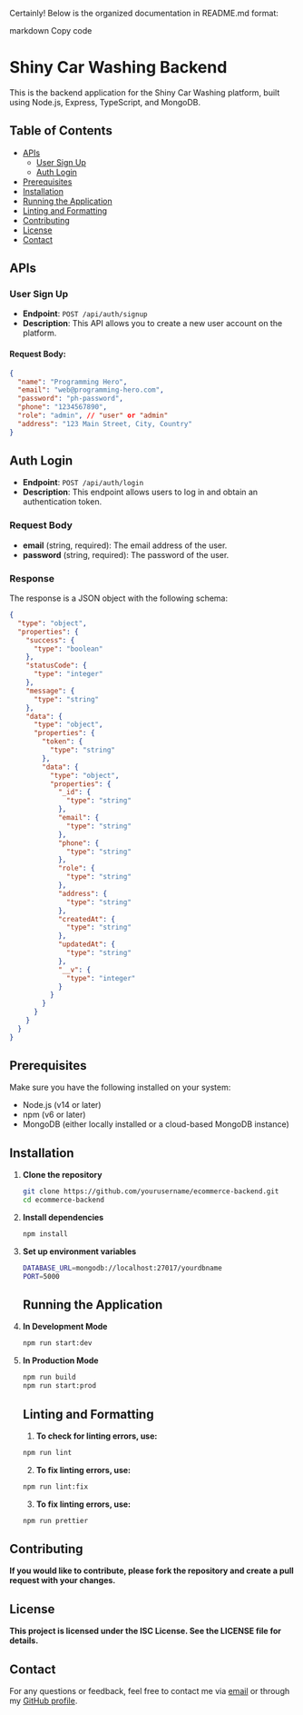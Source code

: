 Certainly! Below is the organized documentation in README.md format:

markdown
Copy code

# Shiny Car Washing Backend

This is the backend application for the Shiny Car Washing platform, built using Node.js, Express, TypeScript, and MongoDB.

## Table of Contents

- [APIs](#apis)
  - [User Sign Up](#user-sign-up)
  - [Auth Login](#auth-login)
- [Prerequisites](#prerequisites)
- [Installation](#installation)
- [Running the Application](#running-the-application)
- [Linting and Formatting](#linting-and-formatting)
- [Contributing](#contributing)
- [License](#license)
- [Contact](#contact)

## APIs

### User Sign Up

- **Endpoint**: `POST /api/auth/signup`
- **Description**: This API allows you to create a new user account on the platform.

#### Request Body:

```json
{
  "name": "Programming Hero",
  "email": "web@programming-hero.com",
  "password": "ph-password",
  "phone": "1234567890",
  "role": "admin", // "user" or "admin"
  "address": "123 Main Street, City, Country"
}
```

## Auth Login

- **Endpoint**: `POST /api/auth/login`
- **Description**: This endpoint allows users to log in and obtain an authentication token.

### Request Body

- **email** (string, required): The email address of the user.
- **password** (string, required): The password of the user.

### Response

The response is a JSON object with the following schema:

```json
{
  "type": "object",
  "properties": {
    "success": {
      "type": "boolean"
    },
    "statusCode": {
      "type": "integer"
    },
    "message": {
      "type": "string"
    },
    "data": {
      "type": "object",
      "properties": {
        "token": {
          "type": "string"
        },
        "data": {
          "type": "object",
          "properties": {
            "_id": {
              "type": "string"
            },
            "email": {
              "type": "string"
            },
            "phone": {
              "type": "string"
            },
            "role": {
              "type": "string"
            },
            "address": {
              "type": "string"
            },
            "createdAt": {
              "type": "string"
            },
            "updatedAt": {
              "type": "string"
            },
            "__v": {
              "type": "integer"
            }
          }
        }
      }
    }
  }
}
```

## Prerequisites

Make sure you have the following installed on your system:

- Node.js (v14 or later)
- npm (v6 or later)
- MongoDB (either locally installed or a cloud-based MongoDB instance)

## Installation

1. **Clone the repository**

   ```sh
   git clone https://github.com/yourusername/ecommerce-backend.git
   cd ecommerce-backend

   ```

2. **Install dependencies**

   ```sh
   npm install
   ```

3. **Set up environment variables**

   ```sh
   DATABASE_URL=mongodb://localhost:27017/yourdbname
   PORT=5000
   ```

   ## Running the Application

4. **In Development Mode**

   ```sh
   npm run start:dev
   ```

5. **In Production Mode**

   ```sh
   npm run build
   npm run start:prod
   ```

   ## Linting and Formatting

   1. **To check for linting errors, use:**

   ```sh
   npm run lint
   ```

   2. **To fix linting errors, use:**

   ```sh
   npm run lint:fix
   ```

   3. **To fix linting errors, use:**

   ```sh
   npm run prettier
   ```

## Contributing

**If you would like to contribute, please fork the repository and create a pull request with your changes.**

## License

**This project is licensed under the ISC License. See the LICENSE file for details.**

## Contact

For any questions or feedback, feel free to contact me via [email](mahpro110@gmail.com) or through my [GitHub profile](https://github.com/MAHossain1).
